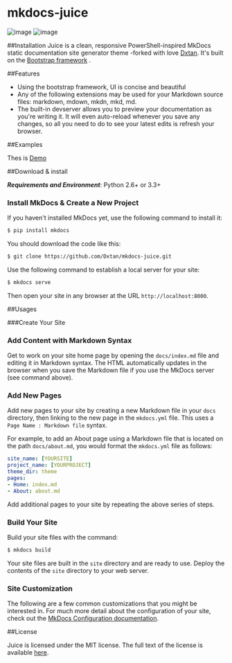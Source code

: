 # mkdocs-juice

![image](http://chuantu.biz/t4/8/1462446229x3738746553.png)
![image](http://7xtqiw.com1.z0.glb.clouddn.com/712B59A0-B487-4CD6-8CF8-C707A1011D52.png)


##Installation
Juice is a clean, responsive PowerShell-inspired MkDocs static documentation site generator theme -forked with love [Dxtan](https://github.com/Dxtan/mkdocs-juice). It's built on the [Bootstrap framework](http://getbootstrap.com/) .

##Features

- Using the bootstrap framework, UI is concise and beautiful
- Any of the following extensions may be used for your Markdown source files: markdown, mdown, mkdn, mkd, md.
- The built-in devserver allows you to preview your documentation as you're writing it. It will even auto-reload whenever you save any changes, so all you need to do to see your latest edits is refresh your browser.
 

##Examples

Thes is [Demo](https://github.com/Dxtan/mkdocs-juice)

##Download & install

**_Requirements and Environment_**: Python 2.6+ or 3.3+

### Install MkDocs & Create a New Project

If you haven't installed MkDocs yet, use the following command to install it:

```bash
$ pip install mkdocs
```

You should download the code like this:

```bash
$ git clone https://github.com/Dxtan/mkdocs-juice.git
```

Use the following command to establish a local server for your site:

```bash
$ mkdocs serve
```

Then open your site in any browser at the URL `http://localhost:8000`.


##Usages

###Create Your Site

### Add Content with Markdown Syntax

Get to work on your site home page by opening the `docs/index.md` file and editing it in Markdown syntax.  The HTML automatically updates in the browser when you save the Markdown file if you use the MkDocs server (see command above).

### Add New Pages

Add new pages to your site by creating a new Markdown file in your `docs` directory, then linking to the new page in the `mkdocs.yml` file.  This uses a `Page Name : Markdown file` syntax.

For example, to add an About page using a Markdown file that is located on the path `docs/about.md`, you would format the `mkdocs.yml` file as follows:

```yaml
site_name: [YOURSITE]
project_name: [YOURPROJECT]
theme_dir: theme
pages:
- Home: index.md
- About: about.md
```

Add additional pages to your site by repeating the above series of steps.

### Build Your Site

Build your site files with the command:

```bash
$ mkdocs build
```

Your site files are built in the `site` directory and are ready to use.  Deploy the contents of the `site` directory to your web server.

### Site Customization

The following are a few common customizations that you might be interested in.  For much more detail about the configuration of your site, check out the [MkDocs Configuration documentation](https://github.com/mkdocs/mkdocs/blob/master/docs/user-guide/configuration.md).

##License

Juice is licensed under the MIT license. The full text of the license is available [here](https://github.com/Dxtan/mkdocs-juice).